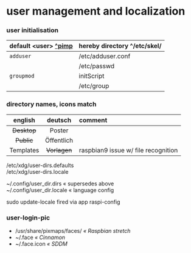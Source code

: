 # user management and localization

### user initialisation

| default \<user\> [ ^pimp ](./raw--config-bash.md) | hereby directory ^/etc/skel/ |
| :--- | :--- |
| `adduser` | /etc/adduser.conf |
| | /etc/passwd |
| `groupmod` | initScript |
| | /etc/group |


### directory names, icons match

| english | deutsch | comment |
| :--: | :--: | :--- |
| ~~Desktop~~ | Poster | |
| ~~Public~~ | Öffentlich | |
| Templates | ~~Vorlagen~~ | raspbian9 issue w/ file recognition |

>>>
/etc/xdg/user-dirs.defaults  
/etc/xdg/user-dirs.locale
>>>

~/.config/user_dir.dirs « supersedes above  
~/.config/user_dir.locale « language config

sudo update-locale fired via app raspi-config


### user-login-pic
* /usr/share/pixmaps/faces/ _« Raspbian stretch_
* ~/.face _« Cinnamon_
* ~/.face.icon _« SDDM_